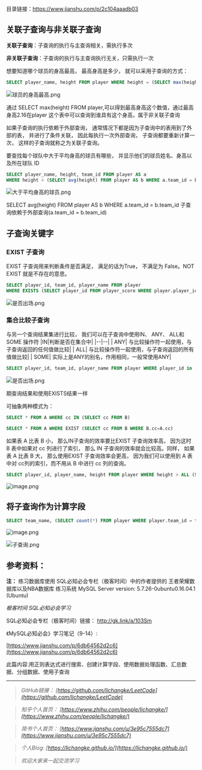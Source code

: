 
目录链接：https://www.jianshu.com/p/2c104aaadb03

## 关联子查询与非关联子查询

**关联子查询**：子查询的执行与主查询相关，需执行多次

**非关联子查询**：子查询的执行与主查询执行无关，只需执行一次

想要知道哪个球员的身高最高， 最高身高是多少， 就可以采用子查询的方式：
```sql
SELECT player_name, height FROM player WHERE height = (SELECT max(height) FROM player);
```
![球员的身高最高.png](https://upload-images.jianshu.io/upload_images/16846478-4c83fa8e58139f72.png?imageMogr2/auto-orient/strip%7CimageView2/2/w/1240)

通过 SELECT max(height) FROM player,可以得到最高身高这个数值，通过最高身高2.16在player 这个表中可以查询到谁具有这个身高，属于非关联子查询

如果子查询的执行依赖于外部查询， 通常情况下都是因为子查询中的表用到了外部的表， 并进行了条件关联， 因此每执行一次外部查询， 子查询都要重新计算一次， 这样的子查询就称之为关联子查询。 

要查找每个球队中大于平均身高的球员有哪些， 并显示他们的球员姓名、身高以及所在球队 ID

```sql
SELECT player_name, height, team_id FROM player AS a 
WHERE height > (SELECT avg(height) FROM player AS b WHERE a.team_id = b.team_id);
```
![大于平均身高的球员.png](https://upload-images.jianshu.io/upload_images/16846478-f27b37e48701436d.png?imageMogr2/auto-orient/strip%7CimageView2/2/w/1240)

SELECT avg(height) FROM player AS b WHERE a.team_id = b.team_id 子查询依赖于外部查询(a.team_id = b.team_id)

## 子查询关键字

### EXIST 子查询

EXIST 子查询用来判断条件是否满足， 满足的话为True， 不满足为 False。NOT EXIST 就是不存在的意思。

```sql
SELECT player_id, team_id, player_name FROM player 
WHERE EXISTS (SELECT player_id FROM player_score WHERE player.player_id = player_score.player_id);
```
![是否出场.png](https://upload-images.jianshu.io/upload_images/16846478-78dbf2f2fa1fcdba.png?imageMogr2/auto-orient/strip%7CimageView2/2/w/1240)

### 集合比较子查询

与另一个查询结果集进行比较， 我们可以在子查询中使用IN、 ANY、 ALL和 SOME 操作符
|IN|判断是否在集合中|
|--|--|
|  ANY| 与比较操作符一起使用，与子查询返回的任何值做比较|
| ALL| 与比较操作符一起使用，与子查询返回的所有值做比较|
| SOME| 实际上是ANY的别名，作用相同，一般常使用ANY|

```sql
SELECT player_id, team_id, player_name FROM player WHERE player_id in (SELECT player_id FROM player_score WHERE player.player_id = player_score.player_id);
```
![是否出场.png](https://upload-images.jianshu.io/upload_images/16846478-54c40ec6ceaec4ff.png?imageMogr2/auto-orient/strip%7CimageView2/2/w/1240)

期查询结果和使用EXISTS结果一样

可抽象两种模式为：
```sql
SELECT * FROM A WHERE cc IN (SELECT cc FROM B)

SELECT * FROM A WHERE EXIST (SELECT cc FROM B WHERE B.cc=A.cc)
```
如果表 A 比表 B 小， 那么IN子查询的效率要比EXIST 子查询效率高， 因为这时 B 表中如果对 cc 列进行了索引， 那么 IN 子查询的效率就会比较高。同样， 如果表 A 比表 B 大， 那么使用EXIST 子查询效率会更高， 因为我们可以使用到 A 表中对 cc列的索引，而不用从 B 中进行 cc 列的查询。

```sql
SELECT player_id, player_name, height FROM player WHERE height > ALL (SELECT height FROM player WHERE team_id = 1002);
```
![image.png](https://upload-images.jianshu.io/upload_images/16846478-fa41cb1bf6af68b2.png?imageMogr2/auto-orient/strip%7CimageView2/2/w/1240)

## 将子查询作为计算字段

```sql
SELECT team_name, (SELECT count(*) FROM player WHERE player.team_id = team.team_id) AS player_num FROM team;
```
![image.png](https://upload-images.jianshu.io/upload_images/16846478-0841afedd6cc403c.png?imageMogr2/auto-orient/strip%7CimageView2/2/w/1240)


![子查询.png](https://upload-images.jianshu.io/upload_images/16846478-4db9920773b09445.png?imageMogr2/auto-orient/strip%7CimageView2/2/w/1240)


## 参考资料：

**注：**
练习数据库使用 SQL必知必会专栏（极客时间）中的作者提供的 王者荣耀数据库以及NBA数据库
练习系统  MySQL Server version: 5.7.26-0ubuntu0.16.04.1 (Ubuntu)

*极客时间 SQL必知必会学习*
    
SQL必知必会专栏（极客时间）链接： 
http://gk.link/a/103Sm

《MySQL必知必会》学习笔记（9-14）:

[https://www.jianshu.com/p/6db64562d2c6](https://www.jianshu.com/p/6db64562d2c6)

此篇内容:用正则表达式进行搜索、创建计算字段、使用数据处理函数、汇总数据、分组数据、使用子查询

----
>*GitHub链接：*
>*[https://github.com/lichangke/LeetCode](https://github.com/lichangke/LeetCode)*

>*知乎个人首页：*
>*[https://www.zhihu.com/people/lichangke/](https://www.zhihu.com/people/lichangke/)*

>*简书个人首页：*
>*[https://www.jianshu.com/u/3e95c7555dc7](https://www.jianshu.com/u/3e95c7555dc7)*

>*个人Blog:*
>*[https://lichangke.github.io/](https://lichangke.github.io/)*

>*欢迎大家来一起交流学习*
